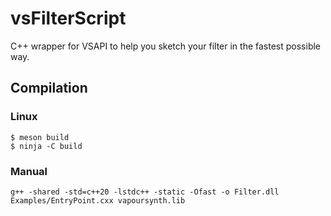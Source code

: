# vsFilterScript
C++ wrapper for VSAPI to help you sketch your filter in the fastest possible way.


## Compilation

### Linux

```
$ meson build
$ ninja -C build
```

### Manual

```
g++ -shared -std=c++20 -lstdc++ -static -Ofast -o Filter.dll Examples/EntryPoint.cxx vapoursynth.lib
```
